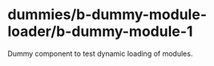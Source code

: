 # dummies/b-dummy-module-loader/b-dummy-module-1

Dummy component to test dynamic loading of modules.
